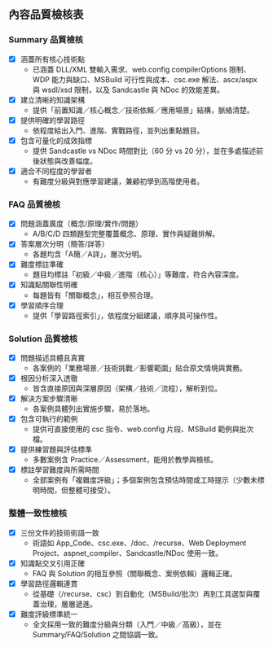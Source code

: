 ## 內容品質檢核表

### Summary 品質檢核
- [x] 涵蓋所有核心技術點
  - 已涵蓋 DLL/XML 雙輸入需求、web.config compilerOptions 限制、WDP 能力與缺口、MSBuild 可行性與成本、csc.exe 解法、ascx/aspx 與 wsdl/xsd 限制，以及 Sandcastle 與 NDoc 的效能差異。
- [x] 建立清晰的知識架構
  - 提供「前置知識／核心概念／技術依賴／應用場景」結構，脈絡清楚。
- [x] 提供明確的學習路徑
  - 依程度給出入門、進階、實戰路徑，並列出重點題目。
- [x] 包含可量化的成效指標
  - 提供 Sandcastle vs NDoc 時間對比（60 分 vs 20 分），並在多處描述前後狀態與改善幅度。
- [x] 適合不同程度的學習者
  - 有難度分級與對應學習建議，兼顧初學到高階使用者。

### FAQ 品質檢核
- [x] 問題涵蓋廣度（概念/原理/實作/問題）
  - A/B/C/D 四類題型完整覆蓋概念、原理、實作與疑難排解。
- [x] 答案層次分明（簡答/詳答）
  - 各題均含「A簡／A詳」，層次分明。
- [x] 難度標註準確
  - 題目均標註「初級／中級／進階（核心）」等難度，符合內容深度。
- [x] 知識點關聯性明確
  - 每題皆有「關聯概念」，相互參照合理。
- [x] 學習順序合理
  - 提供「學習路徑索引」，依程度分組建議，順序具可操作性。

### Solution 品質檢核
- [x] 問題描述具體且真實
  - 各案例的「業務場景／技術挑戰／影響範圍」貼合原文情境與實務。
- [x] 根因分析深入透徹
  - 皆含直接原因與深層原因（架構／技術／流程），解析到位。
- [x] 解決方案步驟清晰
  - 各案例具體列出實施步驟，易於落地。
- [x] 包含可執行的範例
  - 提供可直接使用的 csc 指令、web.config 片段、MSBuild 範例與批次檔。
- [x] 提供練習題與評估標準
  - 多數案例含 Practice／Assessment，能用於教學與檢核。
- [x] 標註學習難度與所需時間
  - 全部案例有「複雜度評級」；多個案例包含預估時間或工時提示（少數未標明時間，但整體可接受）。

### 整體一致性檢核
- [x] 三份文件的技術術語一致
  - 術語如 App_Code、csc.exe、/doc、/recurse、Web Deployment Project、aspnet_compiler、Sandcastle/NDoc 使用一致。
- [x] 知識點交叉引用正確
  - FAQ 與 Solution 的相互參照（關聯概念、案例依賴）邏輯正確。
- [x] 學習路徑邏輯連貫
  - 從基礎（/recurse、csc）到自動化（MSBuild/批次）再到工具選型與覆蓋治理，層層遞進。
- [x] 難度評級標準統一
  - 全文採用一致的難度分級與分類（入門／中級／高級），並在 Summary/FAQ/Solution 之間協調一致。